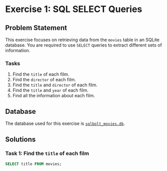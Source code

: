 # Exercise 1: SQL SELECT Queries

## Problem Statement

This exercise focuses on retrieving data from the `movies` table in an SQLite database. You are required to use `SELECT` queries to extract different sets of information.

### Tasks

1. Find the `title` of each film.
2. Find the `director` of each film.
3. Find the `title` and `director` of each film.
4. Find the `title` and `year` of each film.
5. Find all the information about each film.

## Database

The database used for this exercise is [`sqlbolt_movies.db`](../databases/sqlbolt_movies.db).

## Solutions

### Task 1: Find the `title` of each film
```sql
SELECT title FROM movies;
